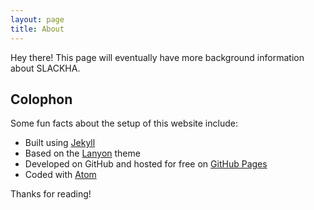 ```yaml
---
layout: page
title: About
---
```


<p class="message">
  Hey there! This page will eventually have more background information about SLACKHA.
</p>

## Colophon

Some fun facts about the setup of this website include:

 * Built using [Jekyll](http://jekyllrb.com)
 * Based on the [Lanyon](http://lanyon.getpoole.com) theme
 * Developed on GitHub and hosted for free on [GitHub Pages](https://pages.github.com)
 * Coded with [Atom](https://atom.io)

Thanks for reading!
